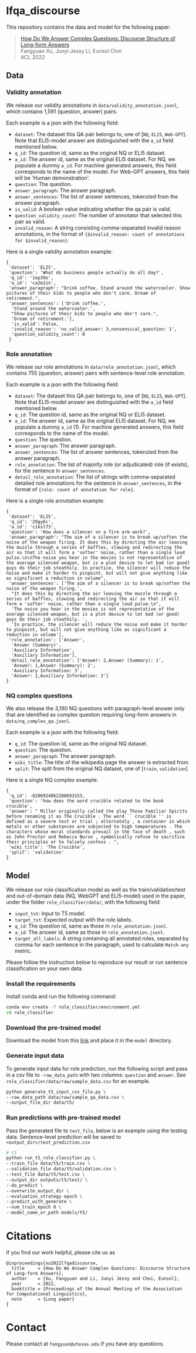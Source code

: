 # lfqa_discourse
This repository contains the data and model for the following paper:

> [How Do We Answer Complex Questions: Discourse Structure of Long-form Answers](https://arxiv.org/abs/2203.11048) </br>
> Fangyuan Xu, Junyi Jessy Li, Eunsol Choi </br>
> ACL 2022
 

## Data

### Validity annotation

We release our validity annotations in `data/validity_annotation.jsonl`, which contains 1,591 (question, answer) pairs.

Each example is a json with the following field:
* `dataset`: The dataset this QA pair belongs to, one of [`NQ`, `ELI5`, `Web-GPT`]. Note that ELI5-model answer are distinguished with the `a_id` field mentioned below.
* `q_id`: The question id, same as the original NQ or ELI5 dataset.
* `a_id`: The answer id, same as the original ELI5 dataset. For NQ, we populate a dummy `a_id`. For machine generated answers, this field corresponds to the name of the model. For Web-GPT answers, this field will be 'Human demonstration'.
* `question`: The question.
* `answer_paragraph`: The answer paragraph.
* `answer_sentences`: The list of answer sentences, tokenzied from the answer paragraph.
* `is_valid`: A boolean value indicating whether the qa pair is valid.
* `question_validity_count`: The number of annotator that selected this pair as valid.
* `invalid_reason`: A string consisting comma-separated invalid reason annotations, in the format of `{$invalid_reason: count of annotations for $invalid_reason}`.

Here is a single validity annotation example: 

```
{
 'dataset': 'ELI5',
 'question': 'What do business people actually do all day?',
 'q_id': '1ep39o',
 'a_id': 'ca2m2in',
 'answer_paragraph': "Drink coffee. Stand around the watercooler. Show pictures of their kids to people who don't care. Dream of retirement.",
 'answer_sentences': ['Drink coffee.',
  'Stand around the watercooler.',
  "Show pictures of their kids to people who don't care.",
  'Dream of retirement.'],
  'is_valid': False,
  'invalid_reason': 'no_valid_answer: 3,nonsensical_question: 1',
  'question_validity_count': 0
 }
```


### Role annotation

We release our role annotations in `data/role_annotation.jsonl`, which contains 755 (question, answer) pairs with sentence-level role annotation.

Each example is a json with the following field:
* `dataset`: The dataset this QA pair belongs to, one of [`NQ`, `ELI5`, `Web-GPT`]. Note that ELI5-model answer are distinguished with the `a_id` field mentioned below.
* `q_id`: The question id, same as the original NQ or ELI5 dataset.
* `a_id`: The answer id, same as the original ELI5 dataset. For NQ, we populate a dummy `a_id` (1). For machine generated answers, this field corresponds to the name of the model. 
* `question`: The question.
* `answer_paragraph`: The answer paragraph.
* `answer_sentences`: The list of answer sentences, tokenzied from the answer paragraph.
* `role_annotation`: The list of majority role (or adjudicated) role (if exists), for the sentence in `answer_sentences`.
* `detail_role_annotation`: The list of strings with comma-separated detailed role annotations for the sentence in `answer_sentences`, in the format of `{role: count of annotation for role}`.

Here is a single role annotation example: 
```
{
 'dataset': 'ELI5',
 'q_id': '29gy6c',
 'a_id': 'ciksl73',
 'question': 'How does a silencer on a fire arm work?',
 'answer_paragraph': "The aim of a silencer is to break up/soften the noise of the weapon firing. It does this by directing the air leaving the muzzle through a series of baffles, slowing and redirecting the air so that it will form a 'softer' noise, rather than a single loud pulse.\n\nThe noise you hear in the movies is not representative of the average silenced weapon, but is a plot device to let bad (or good) guys do their job steathily. In practice, the silencer will reduce the noise and make it harder to pinpoint, but will not give anything like as significant a reduction in volume",
 'answer_sentences': ['The aim of a silencer is to break up/soften the noise of the weapon firing.',
  "It does this by directing the air leaving the muzzle through a series of baffles, slowing and redirecting the air so that it will form a 'softer' noise, rather than a single loud pulse.\n",
  'The noise you hear in the movies is not representative of the average silenced weapon, but is a plot device to let bad (or good) guys do their job steathily. ',
  'In practice, the silencer will reduce the noise and make it harder to pinpoint, but will not give anything like as significant a reduction in volume'],
 'role_annotation': ['Answer',
  'Answer (Summary)',
  'Auxiliary Information',
  'Auxiliary Information'],
 'detail_role_annotation': ['Answer: 2,Answer (Summary): 1',
  'Answer: 1,Answer (Summary): 2',
  'Auxiliary Information: 3',
  'Answer: 1,Auxiliary Information: 2']
}
```

### NQ complex questions

We also release the 3,190 NQ questions with paragraph-level answer only that are identified as complex question requiring long-form answers in `data/nq_complex_qa.jsonl`. 

Each example is a json with the following field:
* `q_id`: The question id, same as the original NQ dataset.
* `question`: The question.
* `answer_paragraph`: The answer paragraph.
* `wiki_title`: The title of the wikipedia page the answer is extracted from.
* `split`: The split from the original NQ dataset, one of [`train`, `validation`]

Here is a single NQ complex example:

```
{
 'q_id': -8206924862280693153,
 'question': 'how does the word crucible related to the book crucible',
 'answer': " Miller originally called the play Those Familiar Spirits before renaming it as The Crucible . The word `` crucible '' is defined as a severe test or trial ; alternately , a container in which metals or other substances are subjected to high temperatures . The characters whose moral standards prevail in the face of death , such as John Proctor and Rebecca Nurse , symbolically refuse to sacrifice their principles or to falsely confess . ",
 'wiki_title': 'The Crucible',
 'split': 'validation'
}
```

## Model

We release our role classification model as well as the train/validation/test and out-of-domain data (NQ, WebGPT and ELI5-model) used in the paper, under the folder `role_classifier/data/`, with the following field: 

* `input_txt`: Input to T5 model.
* `target_txt`: Expected output with the role labels.
* `q_id`: The question id, same as those in `role_annotation.jsonl`.
* `a_id`: The answer id, same as those in `role_annotation.jsonl`.
* `target_all_labels`: A string containing all annotated roles, separated by comma for each sentence in the paragraph, used to calculate `Match-any` metric.

Please follow the instruction below to reproduce our result or run sentence classification on your own data.

### Install the requirements
Install conda and run the following command:
```bash
conda env create -f role_classifier/environment.yml
cd role_classifier
```

### Download the pre-trained model
Download the model from this [link](https://drive.google.com/file/d/1L_DbGhFqN-KBPJeTDFCAvX3RPZELJE9R/view?usp=sharing) and place it in the `model` directory.

### Generate input data 
To generate input data for role prediction, run the following script and pass in a csv file to ```-raw_data_path``` with two columns: ```question``` and ```answer```.
See `role_classifier/data/raw/sample_data.csv` for an example.
```bash
python generate_t5_input_csv_file.py \
--raw_data_path data/raw/sample_qa_data.csv \
--output_file_dir data/t5/
```

### Run predictions with pre-trained model 
Pass the generated file to ```test_file```, below is an example using the testing data. Sentence-level prediction will be saved to `<output_dir>/test_prediction.csv`

```bash
# t5 
python run_t5_role_classifier.py \
--train_file data/t5/train.csv \
--validation_file data/t5/validation.csv \
--test_file data/t5/test.csv \
--output_dir outputs/t5/test/ \
--do_predict \
--overwrite_output_dir \
--evaluation_strategy epoch \
--predict_with_generate \
--num_train_epoch 0 \
--model_name_or_path models/t5/
```


# Citations
If you find our work helpful, please cite us as

```
@inproceedings{xu2022lfqadiscourse,
  title     = {How Do We Answer Complex Questions: Discourse Structure of Long-form Answers},
  author    = {Xu, Fangyuan and Li, Junyi Jessy and Choi, Eunsol},
  year      = 2022,
  booktitle = {Proceedings of the Annual Meeting of the Association for Computational Linguistics},
  note      = {Long paper}
}
```

# Contact
Please contact at `fangyuan@utexas.edu` if you have any questions.
